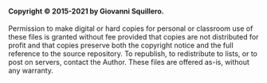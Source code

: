 #### Copyright © 2015-2021 by Giovanni Squillero.
Permission to make digital or hard copies for personal or classroom use of
these files is granted without fee provided that copies are not distributed
for profit and that copies preserve both the copyright notice and the full
reference to the source repository. To republish, to redistribute to lists,
or to post on servers, contact the Author.
These files are offered as-is, without any warranty.
